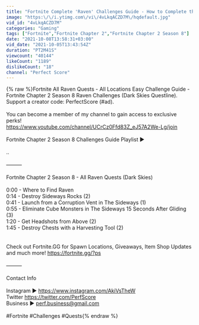 ```yaml
---
title: "Fortnite Complete 'Raven' Challenges Guide - How to Complete the Dark Skies Questline"
image: "https:\/\/i.ytimg.com\/vi\/4vLkqACZD7M\/hqdefault.jpg"
vid_id: "4vLkqACZD7M"
categories: "Gaming"
tags: ["Fortnite","Fortnite Chapter 2","Fortnite Chapter 2 Season 8"]
date: "2021-10-08T13:58:31+03:00"
vid_date: "2021-10-05T13:43:54Z"
duration: "PT2M41S"
viewcount: "40144"
likeCount: "1189"
dislikeCount: "18"
channel: "Perfect Score"
---
```

{% raw %}Fortnite All Raven Quests - All Locations Easy Challenge Guide - Fortnite Chapter 2 Season 8 Raven Challenges (Dark Skies Questline). Support a creator code: PerfectScore (#ad).<br /><br />You can become a member of my channel to gain access to exclusive perks!<br /><a rel="nofollow" target="blank" href="https://www.youtube.com/channel/UCrCz0Ffd83Z_eJ57A2We-Lg/join">https://www.youtube.com/channel/UCrCz0Ffd83Z_eJ57A2We-Lg/join</a><br /><br />Fortnite Chapter 2 Season 8 Challenges Guide Playlist ►<br /><br />..<br /><br />———<br /><br />Fortnite Chapter 2 Season 8 - All Raven Quests (Dark Skies)<br /><br />0:00 - Where to Find Raven<br />0:14 - Destroy Sideways Rocks (2)<br />0:41 - Launch from a Corruption Vent in The Sideways (1)<br />0:55 - Eliminate Cube Monsters in The Sideways 15 Seconds After Gliding (3)<br />1:20 - Get Headshots from Above (2)<br />1:45 - Destroy Chests with a Harvesting Tool (2)<br /><br /><br />Check out Fortnite.GG for Spawn Locations, Giveaways, Item Shop Updates and much more! <a rel="nofollow" target="blank" href="https://fortnite.gg/?ps">https://fortnite.gg/?ps</a><br /><br />———<br /><br />Contact Info<br /><br />Instagram ► <a rel="nofollow" target="blank" href="https://www.instagram.com/AkiVsTheW">https://www.instagram.com/AkiVsTheW</a><br />Twitter  <a rel="nofollow" target="blank" href="https://twitter.com/PerfScore">https://twitter.com/PerfScore</a><br />Business ► perf.business@gmail.com<br /><br />#Fortnite #Challenges #Quests{% endraw %}
